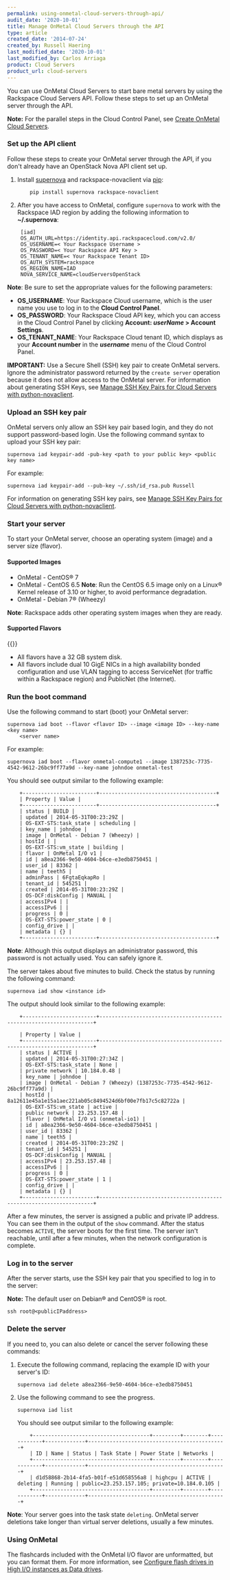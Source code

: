 ```yaml
---
permalink: using-onmetal-cloud-servers-through-api/
audit_date: '2020-10-01'
title: Manage OnMetal Cloud Servers through the API
type: article
created_date: '2014-07-24'
created_by: Russell Haering
last_modified_date: '2020-10-01'
last_modified_by: Carlos Arriaga
product: Cloud Servers
product_url: cloud-servers
---
```


You can use OnMetal Cloud Servers to start bare metal servers by using the Rackspace Cloud Servers API. Follow these
steps to set up an OnMetal server through the API.

**Note:** For the parallel steps in the Cloud Control Panel, see [Create OnMetal Cloud Servers](/support/how-to/create-onmetal-cloud-servers).

### Set up the API client

Follow these steps to create your OnMetal server through the API, if you don't already have an OpenStack Nova API client set up.

1.  Install [supernova](https://supernova.readthedocs.org/en/latest/) and rackspace-novaclient via [pip](https://pip.pypa.io/en/latest/):

            pip install supernova rackspace-novaclient


2.  After you have access to OnMetal, configure `supernova`
    to work with the Rackspace IAD region by adding the following
    information to **~/.supernova**:

         [iad]
         OS_AUTH_URL=https://identity.api.rackspacecloud.com/v2.0/
         OS_USERNAME=< Your Rackspace Username >
         OS_PASSWORD=< Your Rackspace API Key >
         OS_TENANT_NAME=< Your Rackspace Tenant ID>
         OS_AUTH_SYSTEM=rackspace
         OS_REGION_NAME=IAD
         NOVA_SERVICE_NAME=cloudServersOpenStack


**Note**: Be sure to set the appropriate values for the following
parameters:

-   **OS\_USERNAME**: Your Rackspace Cloud username, which is the user name you use to log in to the **Cloud Control Panel**.
-   **OS\_PASSWORD**: Your Rackspace Cloud API key, which you can access
    in the Cloud Control Panel by clicking **Account: *userName* &gt; Account Settings**.
-   **OS\_TENANT\_NAME**: Your Rackspace Cloud tenant ID, which displays as your **Account number** in the ***username*** menu of the Cloud Control Panel.

**IMPORTANT:** Use a Secure Shell (SSH) key pair to create OnMetal servers. Ignore the administrator password returned by the `create
server` operation because it does not allow access to the OnMetal server.
For information about generating SSH Keys, see [Manage SSH Key Pairs for
Cloud Servers with python-novaclient](/support/how-to/manage-ssh-key-pairs-for-cloud-servers-with-python-novaclient).

### Upload an SSH key pair

OnMetal servers only allow an SSH key pair based login, and they do not support password-based login. Use the
following command syntax to upload your SSH key pair:

    supernova iad keypair-add -pub-key <path to your public key> <public key name>

For example:

    supernova iad keypair-add --pub-key ~/.ssh/id_rsa.pub Russell

For information on generating SSH key pairs, see [Manage SSH Key Pairs for
Cloud Servers with python-novaclient](/support/how-to/manage-ssh-key-pairs-for-cloud-servers-with-python-novaclient).

### Start your server

To start your OnMetal server, choose an operating system (image) and a server size (flavor).

#### Supported Images

-   OnMetal - CentOS&reg; 7
-   OnMetal - CentOS 6.5
    **Note**: Run the CentOS 6.5 image only on a Linux&reg; Kernel release of
    3.10 or higher, to avoid performance degradation.
-   OnMetal - Debian 7&reg; (Wheezy)

**Note**: Rackspace adds other operating system images when they are ready.

#### Supported Flavors

{{<image src="SupportedFlavors_0.png" alt="" title="">}}

-   All flavors have a 32 GB system disk.
-   All flavors include dual 10 GigE NICs in a high availability bonded
    configuration and use VLAN tagging to access ServiceNet (for traffic
    within a Rackspace region) and PublicNet (the Internet).

### Run the boot command

Use the following command to start (boot) your OnMetal server:

    supernova iad boot --flavor <flavor ID> --image <image ID> --key-name <key name>
        <server name>

For example:

`supernova iad boot --flavor onmetal-compute1 --image 1387253c-7735-4542-9612-26bc9ff77a9d --key-name johndoe onmetal-test`

You should see output similar to the following example:

        +------------------------+--------------------------------------+
        | Property | Value |
        +------------------------+--------------------------------------+
        | status | BUILD |
        | updated | 2014-05-31T00:23:29Z |
        | OS-EXT-STS:task_state | scheduling |
        | key_name | johndoe |
        | image | OnMetal - Debian 7 (Wheezy) |
        | hostId | |
        | OS-EXT-STS:vm_state | building |
        | flavor | OnMetal I/O v1 |
        | id | a8ea2366-9e50-4604-b6ce-e3edb8750451 |
        | user_id | 83362 |
        | name | teeth5 |
        | adminPass | 6FgtaEqkapRo |
        | tenant_id | 545251 |
        | created | 2014-05-31T00:23:29Z |
        | OS-DCF:diskConfig | MANUAL |
        | accessIPv4 | |
        | accessIPv6 | |
        | progress | 0 |
        | OS-EXT-STS:power_state | 0 |
        | config_drive | |
        | metadata | {} |
        +------------------------+--------------------------------------+

**Note**: Although this output displays an administrator password, this password
is not actually used. You can safely ignore it.

The server takes about five minutes to build. Check the status by running the following command:

    supernova iad show <instance id>

The output should look similar to the following example:

        +------------------------+--------------------------------------------------------------------+

        | Property | Value |
        +------------------------+--------------------------------------------------------------------+
        | status | ACTIVE |
        | updated | 2014-05-31T00:27:34Z |
        | OS-EXT-STS:task_state | None |
        | private network | 10.184.0.48 |
        | key_name | johndoe |
        | image | OnMetal - Debian 7 (Wheezy) (1387253c-7735-4542-9612-26bc9ff77a9d) |
        | hostId | 8a12611e45a1e15a1aec221ab05c8494524d6bf00e7fb17c5c82722a |
        | OS-EXT-STS:vm_state | active |
        | public network | 23.253.157.48 |
        | flavor | OnMetal I/O v1 (onmetal-io1) |
        | id | a8ea2366-9e50-4604-b6ce-e3edb8750451 |
        | user_id | 83362 |
        | name | teeth5 |
        | created | 2014-05-31T00:23:29Z |
        | tenant_id | 545251 |
        | OS-DCF:diskConfig | MANUAL |
        | accessIPv4 | 23.253.157.48 |
        | accessIPv6 | |
        | progress | 0 |
        | OS-EXT-STS:power_state | 1 |
        | config_drive | |
        | metadata | {} |
        +------------------------+--------------------------------------------------------------------+

After a few minutes, the server is assigned a public and private IP address. You can see
them in the output of the `show` command. After the status becomes `ACTIVE`, the server boots for the first time. The server isn't reachable, until after a few minutes, when the network configuration is complete.

### Log in to the server

After the server starts, use the SSH key pair that you specified to log in to the server:

**Note:** The default user on Debian&reg; and CentOS&reg; is root.

    ssh root@<publicIPaddress>

### Delete the server

If you need to, you can also delete or cancel the server following these commands:

1.  Execute the following command, replacing the example ID with your server's ID:

        supernova iad delete a8ea2366-9e50-4604-b6ce-e3edb8750451

2.  Use the following command to see the progress.

        supernova iad list

    You should see output similar to the following example:

            +--------------------------------------+---------+--------+------------+-------------+---------------------------------------------+
            | ID | Name | Status | Task State | Power State | Networks |
            +--------------------------------------+---------+--------+------------+-------------+---------------------------------------------+
            | d1d58868-2b14-4fa5-b01f-e51d658556a8 | highcpu | ACTIVE | deleting | Running | public=23.253.157.105; private=10.184.0.105 |
            +--------------------------------------+---------+--------+------------+-------------+---------------------------------------------+

**Note**: Your server goes into the task state `deleting`. OnMetal server deletions take longer than virtual server deletions, usually a few minutes.

### Using OnMetal

The flashcards included with the OnMetal I/O flavor are unformatted, but you can format them. For more information, see [Configure flash drives in High I/O instances as Data
drives](/support/how-to/configure-flash-drives-in-high-io-instances-s-data-drives).